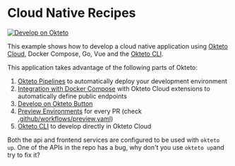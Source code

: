 # Cloud Native Recipes

[![Develop on Okteto](https://okteto.com/develop-okteto.svg)](https://cloud.okteto.com/deploy)

This example shows how to develop a cloud native application using [Okteto Cloud](https://cloud.okteto.com), Docker Compose, Go, Vue and the [Okteto CLI](https://github.com/okteto/okteto).

This application takes advantage of the following parts of Okteto:
1. [Okteto Pipelines](https://okteto.com/docs/cloud/deploy-from-git) to automatically deploy your development environment
1. [Integration with Docker Compose](https://okteto.com/docs/reference/stacks) with Okteto Cloud extensions to automatically define public endpoints
1. [Develop on Okteto Button](https://okteto.com/docs/cloud/develop-on-okteto-button)
1. [Preview Environments](https://okteto.com/docs/cloud/preview-environments/preview-environments-github) for every PR (check [.github/workflows/preview.yaml](.github/workflows/preview.yaml))
1. [Okteto CLI](https://github.com/okteto/okteto) to develop directly in Okteto Cloud

Both the api and frontend services are configured to be used with `okteto up`. One of the APIs in the repo has a bug, why don't you use `okteto up`and try to fix it?